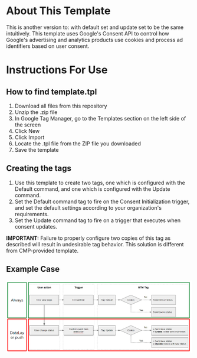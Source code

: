 # About This Template
This is another version to: with default set and update set to be the same intuitively.
This template uses Google's Consent API to control how Google's advertising and analytics products use cookies and process ad identifiers based on user consent.

# Instructions For Use
## How to find template.tpl
1. Download all files from this repository
2. Unzip the .zip file
3. In Google Tag Manager, go to the Templates section on the left side of the screen
4. Click New
5. Click Import
6. Locate the .tpl file from the ZIP file you downloaded
7. Save the template

## Creating the tags
1. Use this template to create two tags, one which is configured with the Default command, and one which is configured with the Update command.
2. Set the Default command tag to fire on the Consent Initialization trigger, and set the default settings according to your organization's requirements.
3. Set the Update command tag to fire on a trigger that executes when consent updates.

**IMPORTANT:** Failure to properly configure two copies of this tag as described will result in undesirable tag behavior. 
This solution is different from CMP-provided template.

## Example Case
![Example](pic/example.png)